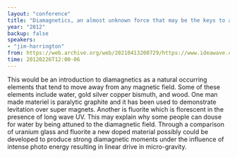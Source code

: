 ```yaml
---
layout: "conference"
title: "Diamagnetics, an almost unknown force that may be the keys to a new type of deep space drive"
year: "2012"
backup: false
speakers:
- "jim-harrington"
from: https://web.archive.org/web/20210413200729/https://www.ideawave.ca/2012-conference/diamagnetics-an-almost-unknown-force-that-may-be-the-keys-to-a-new-type-of-deep-space-drive
time: 20120226T12:00-06
---
```


This would be an introduction to diamagnetics as a natural occurring elements
that tend to move away from any magnetic field. Some of these elements include
water, gold silver copper bismuth, and wood. One man made materiel is
paralytic graphite and it has been used to demonstrate levitation over super
magnets. Another is fluorite which is florescent in the presence of long wave
UV. This may explain why some people can douse for water by being attuned to
the diamagnetic field. Through a comparison of uranium glass and fluorite a
new doped material possibly could be developed to produce strong diamagnetic
moments under the influence of intense photo energy resulting in linear drive
in micro-gravity.
